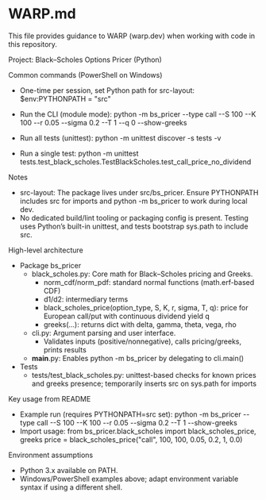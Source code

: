 # WARP.md

This file provides guidance to WARP (warp.dev) when working with code in this repository.

Project: Black–Scholes Options Pricer (Python)

Common commands (PowerShell on Windows)
- One-time per session, set Python path for src-layout:
  $env:PYTHONPATH = "src"

- Run the CLI (module mode):
  python -m bs_pricer --type call --S 100 --K 100 --r 0.05 --sigma 0.2 --T 1 --q 0 --show-greeks

- Run all tests (unittest):
  python -m unittest discover -s tests -v

- Run a single test:
  python -m unittest tests.test_black_scholes.TestBlackScholes.test_call_price_no_dividend

Notes
- src-layout: The package lives under src/bs_pricer. Ensure PYTHONPATH includes src for imports and python -m bs_pricer to work during local dev.
- No dedicated build/lint tooling or packaging config is present. Testing uses Python’s built-in unittest, and tests bootstrap sys.path to include src.

High-level architecture
- Package bs_pricer
  - black_scholes.py: Core math for Black–Scholes pricing and Greeks.
    - norm_cdf/norm_pdf: standard normal functions (math.erf-based CDF)
    - d1/d2: intermediary terms
    - black_scholes_price(option_type, S, K, r, sigma, T, q): price for European call/put with continuous dividend yield q
    - greeks(...): returns dict with delta, gamma, theta, vega, rho
  - cli.py: Argument parsing and user interface.
    - Validates inputs (positive/nonnegative), calls pricing/greeks, prints results
  - __main__.py: Enables python -m bs_pricer by delegating to cli.main()
- Tests
  - tests/test_black_scholes.py: unittest-based checks for known prices and greeks presence; temporarily inserts src on sys.path for imports

Key usage from README
- Example run (requires PYTHONPATH=src set):
  python -m bs_pricer --type call --S 100 --K 100 --r 0.05 --sigma 0.2 --T 1 --show-greeks
- Import usage:
  from bs_pricer.black_scholes import black_scholes_price, greeks
  price = black_scholes_price("call", 100, 100, 0.05, 0.2, 1, 0.0)

Environment assumptions
- Python 3.x available on PATH.
- Windows/PowerShell examples above; adapt environment variable syntax if using a different shell.
